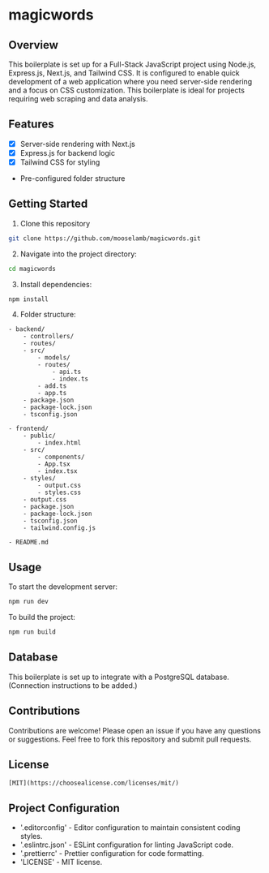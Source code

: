 # magicwords

## Overview

This boilerplate is set up for a Full-Stack JavaScript project using Node.js, Express.js, Next.js, and Tailwind CSS. It is configured to enable quick development of a web application where you need server-side rendering and a focus on CSS customization. This boilerplate is ideal for projects requiring web scraping and data analysis.
## Features

- [x] Server-side rendering with Next.js
- [x] Express.js for backend logic
- [x] Tailwind CSS for styling
- Pre-configured folder structure

## Getting Started

1. Clone this repository

```bash
git clone https://github.com/mooselamb/magicwords.git
```

2. Navigate into the project directory:

```bash
cd magicwords
```

3. Install dependencies:

```bash
npm install
```

4. Folder structure:

```
- backend/
    - controllers/
    - routes/ 
    - src/
        - models/
        - routes/
            - api.ts
            - index.ts
        - add.ts
        - app.ts
    - package.json
    - package-lock.json
    - tsconfig.json  

- frontend/
    - public/
        - index.html
    - src/
        - components/
        - App.tsx
        - index.tsx
    - styles/
        - output.css
        - styles.css
    - output.css
    - package.json
    - package-lock.json
    - tsconfig.json
    - tailwind.config.js

- README.md
```

## Usage

To start the development server:

```bash
npm run dev
```

To build the project:

```bash
npm run build
```

## Database

This boilerplate is set up to integrate with a PostgreSQL database. (Connection instructions to be added.)

## Contributions

Contributions are welcome! Please open an issue if you have any questions or suggestions. Feel free to fork this repository and submit pull requests.

## License

```
[MIT](https://choosealicense.com/licenses/mit/)
```

## Project Configuration

- '.editorconfig' - Editor configuration to maintain consistent coding styles.
- '.eslintrc.json' - ESLint configuration for linting JavaScript code.
- '.prettierrc' - Prettier configuration for code formatting.
- 'LICENSE' - MIT license.
